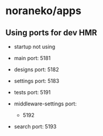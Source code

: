 # noraneko/apps

## Using ports for dev HMR

- startup
  not using

- main
  port: 5181

- designs
  port: 5182

- settings
  port: 5183

- tests
  port: 5191

- middleware-settings
  port:
  - 5192

- search
  port: 5193
